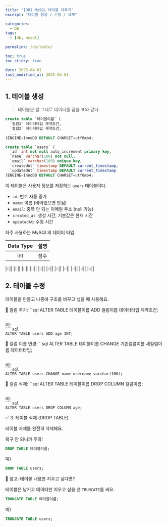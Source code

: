 ```yaml
---
title: "[DB] MySQL 테이블 다루기"
excerpt: "테이블 생성 / 수정 / 삭제"

categories:
  - DB
tags:
  - [db, mysql]

permalink: /db/table/

toc: true
toc_sticky: true

date: 2025-04-01
last_modified_at: 2025-04-01
---
```


## 1. 테이블 생성

>테이블은 말 그대로 데이터를 담을 표와 같다.

```sql
create table `테이블이름` (
  `컬럼1` 데이터타입 제약조건,
  `컬럼2` 데이터타입 제약조건,
  ...
)ENGINE=InnoDB DEFAULT CHARSET=utf8mb4;
```

```sql
create table `users` (
  `id` int not null auto_increment primary key,
  `name` varchar(100) not null,
  `email` varchar(100) unique key,
  `createdAt` timestamp DEFAULT current_timestamp,
  `updatedAt` timestamp DEFAULT current_timestamp
)ENGINE=InnoDB DEFAULT CHARSET=utf8mb4;
```

이 테이블은 사용자 정보를 저장하는 `users` 테이블이다.

- `id`: 번호 자동 증가
- `name`: 이름 (비어있으면 안됨)
- `email`: 중복 안 되는 이메일 주소 (null 가능)
- `created_at`: 생성 시간, 기본값은 현재 시간
- `updatedAt`: 수정 시간

자주 사용하는 MySQL의 데이터 타입

|Data Type|설명|
|:-----:|:-----:|
|int|정수|

|::||
|::||
|::||
|::||
|::||
|::||
|::||
|::||
|::||
|::||
|::||

## 2. 테이블 수정

테이블을 만들고 나중에 구조를 바꾸고 싶을 때 사용해요.


🔹 컬럼 추가:```sql
ALTER TABLE 테이블이름 ADD 컬럼이름 데이터타입 제약조건;
```

예)
```sql
ALTER TABLE users ADD age INT;
```

🔹 컬럼 이름 변경:```sql
ALTER TABLE 테이블이름 CHANGE 기존컬럼이름 새컬럼이름 데이터타입;
```

예)
```sql
ALTER TABLE users CHANGE name username varchar(100);
```

🔹 컬럼 삭제:```sql
ALTER TABLE 테이블이름 DROP COLUMN 컬럼이름;
```

예)
```sql
ALTER TABLE users DROP COLUMN age;
```



✅ 3. 테이블 삭제 (DROP TABLE)

테이블 자체를 완전히 삭제해요.

복구 안 되니까 주의!

```sql
DROP TABLE 테이블이름;
```

예)
```sql
DROP TABLE users;
```



🔁 참고: 테이블 내용만 지우고 싶다면?

테이블은 남기고 데이터만 지우고 싶을 땐 `TRUNCATE`를 써요.

```sql
TRUNCATE TABLE 테이블이름;
```

예)
```sql
TRUNCATE TABLE users;
```